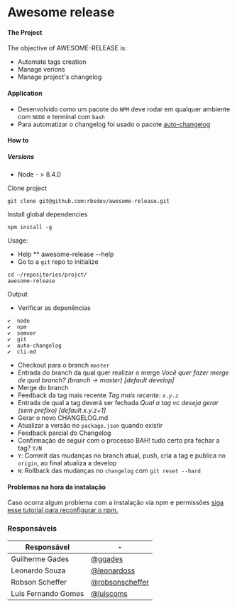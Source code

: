 # Awesome release

#### The Project

The objective of AWESOME-RELEASE is:
- Automate tags creation
- Manage verions
- Manage project's changelog

#### Application
 - Desenvolvido como um pacote do `NPM` deve rodar em qualquer ambiente com `NODE` e terminal com `bash`
 - Para automatizar o changelog foi usado o pacote [auto-changelog][df-auto-changelog]


#### How to
##### Versions
* Node - > 8.4.0

Clone project
```
git clone git@github.com:rbsdev/awesome-release.git
```

Install global dependencies
```
npm install -g
```

Usage:
 * Help
 ** awesome-release --help
 * Go to a `git` repo to initialize
```
cd ~/repositories/projct/
awesome-release
```
Output
* Verificar as depenências
```
✔  node
✔  npm
✔  semver
✔  git
✔  auto-changelog
✔  cli-md
```
* Checkout para o branch `master`
* Entrada do branch da qual quer realizar o merge
    *Você quer fazer merge de qual branch? (branch → master) [default develop]*
* Merge do branch
* Feedback da tag mais recente
    *Tag mais recente:  `x.y.z`*
* Entrada de qual a tag deverá ser fechada
    *Qual a tag vc deseja gerar (sem prefixo) [default x.y.z+1]*
* Gerar o novo CHANGELOG.md
* Atualizar a versão no `package.json` quando existir
* Feedback parcial do Changelog
* Confirmação de seguir com o processo BAH! tudo certo pra fechar a tag? `Y/N`
* `Y`: Commit das mudanças no branch atual, push, cria a tag e publica no `origin`, ao final atualiza a develop
* `N`: Rollback das mudanças no `changelog` com `git reset --hard`

#### Problemas na hora da instalação

Caso ocorra algum problema com a instalação via npm e permissões <a href="https://docs.npmjs.com/resolving-eacces-permissions-errors-when-installing-packages-globally" >siga esse tutorial para reconfigurar o npm.</a>

### Responsáveis

| Responsável | - |
| ------ | ------ |
| Guilherme Gades | [@ggades](https://github.com/ggades) |
| Leonardo Souza | [@leonardoss](https://github.com/leonardoss) |
| Robson Scheffer | [@robsonscheffer](https://github.com/robsonscheffer) |
| Luis Fernando Gomes | [@luiscoms](https://github.com/luiscoms)  |

[//]: #
   [df-auto-changelog]: <https://github.com/CookPete/auto-changelog>

